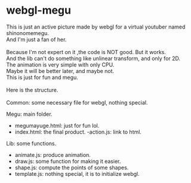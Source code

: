 # webgl-megu

This is just an active picture made by webgl for a virtual youtuber named shinonomemegu.\
And I'm just a fan of her.\
\
Because I'm not expert on it ,the code is NOT good. But it works.\
And the lib can't do something like unlinear transform, and only for 2D.\
The animation is very simple with only CPU.\
Maybe it will be better later, and maybe not.\
This is just for fun and megu.\
\
Here is the structure.\
\
Common: some necessary file for webgl, nothing special.

Megu: main folder.
  - megumayuge.html: just for fun lol.
  - index.html: the final product.
  -action.js: link to html.

Lib: some functions.
  - animate.js: produce animation.
  - draw.js: some function for making it easier.
  - shape.js: compute the points of some shapes.
  - template.js: nothing special, it is to initialize webgl.
